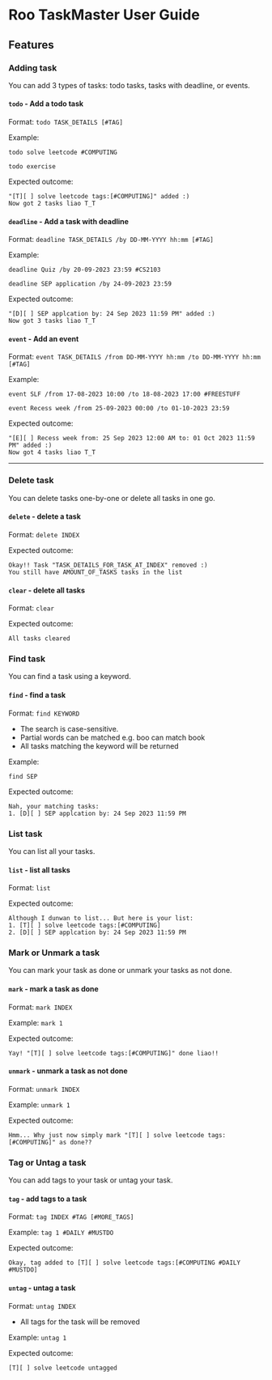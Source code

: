 # Roo TaskMaster User Guide

## Features

### Adding task
You can add 3 types of tasks: todo tasks, tasks with deadline, or events.

#### `todo` - Add a todo task
Format: `todo TASK_DETAILS [#TAG]`

Example:

`todo solve leetcode #COMPUTING`

`todo exercise`

Expected outcome:
```
"[T][ ] solve leetcode tags:[#COMPUTING]" added :)
Now got 2 tasks liao T_T
```

#### `deadline` - Add a task with deadline
Format: `deadline TASK_DETAILS /by DD-MM-YYYY hh:mm [#TAG]`

Example:

`deadline Quiz /by 20-09-2023 23:59 #CS2103`

`deadline SEP application /by 24-09-2023 23:59`

Expected outcome:
```
"[D][ ] SEP applcation by: 24 Sep 2023 11:59 PM" added :)
Now got 3 tasks liao T_T
```
 
#### `event` - Add an event
Format: `event TASK_DETAILS /from DD-MM-YYYY hh:mm /to DD-MM-YYYY hh:mm [#TAG]`

Example:

`event SLF /from 17-08-2023 10:00 /to 18-08-2023 17:00 #FREESTUFF`

`event Recess week /from 25-09-2023 00:00 /to 01-10-2023 23:59`

Expected outcome:
```
"[E][ ] Recess week from: 25 Sep 2023 12:00 AM to: 01 Oct 2023 11:59 PM" added :)
Now got 4 tasks liao T_T
```
---------------------------------------------   

### Delete task

You can delete tasks one-by-one or delete all tasks in one go.

#### `delete` - delete a task
Format: `delete INDEX`

Expected outcome:
```
Okay!! Task "TASK_DETAILS_FOR_TASK_AT_INDEX" removed :)
You still have AMOUNT_OF_TASKS tasks in the list
```

#### `clear` - delete all tasks
Format: `clear`

Expected outcome:
```
All tasks cleared
```

### Find task

You can find a task using a keyword.

#### `find` - find a task
Format: `find KEYWORD`

- The search is case-sensitive.
- Partial words can be matched e.g. boo can match book 
- All tasks matching the keyword will be returned

Example:

`find SEP`

Expected outcome:
```
Nah, your matching tasks:
1. [D][ ] SEP applcation by: 24 Sep 2023 11:59 PM
```

### List task

You can list all your tasks.

#### `list` - list all tasks
Format: `list`

Expected outcome:
```
Although I dunwan to list... But here is your list:
1. [T][ ] solve leetcode tags:[#COMPUTING]
2. [D][ ] SEP applcation by: 24 Sep 2023 11:59 PM
```

### Mark or Unmark a task

You can mark your task as done or unmark your tasks as not done.

#### `mark` - mark a task as done
Format: `mark INDEX`

Example:
`mark 1`

Expected outcome:
```
Yay! "[T][ ] solve leetcode tags:[#COMPUTING]" done liao!!
```

#### `unmark` - unmark a task as not done
Format: `unmark INDEX`

Example:
`unmark 1`

Expected outcome:
```
Hmm... Why just now simply mark "[T][ ] solve leetcode tags:[#COMPUTING]" as done??
```

### Tag or Untag a task

You can add tags to your task or untag your task.

#### `tag` - add tags to a task
Format: `tag INDEX #TAG [#MORE_TAGS]`

Example:
`tag 1 #DAILY #MUSTDO` 

Expected outcome:
```
Okay, tag added to [T][ ] solve leetcode tags:[#COMPUTING #DAILY #MUSTDO]
```

#### `untag` - untag a task
Format: `untag INDEX`

- All tags for the task will be removed

Example:
`untag 1`

Expected outcome:
```
[T][ ] solve leetcode untagged
```
